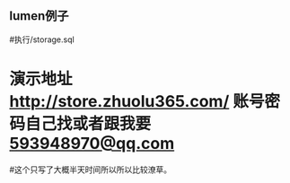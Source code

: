 ## lumen例子


#执行/storage.sql

# 演示地址 http://store.zhuolu365.com/ 账号密码自己找或者跟我要 593948970@qq.com

#这个只写了大概半天时间所以所以比较潦草。

